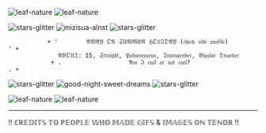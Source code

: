 ![leaf-nature](https://github.com/user-attachments/assets/d5af56e8-5351-4877-95f7-0cdbd3c550ac) ![leaf-nature](https://github.com/user-attachments/assets/d5af56e8-5351-4877-95f7-0cdbd3c550ac)


![stars-glitter](https://github.com/user-attachments/assets/45af82cc-92ca-4882-b354-fbdd5d5eff95) ![mizisua-alnst](https://github.com/user-attachments/assets/115375eb-857b-4cdf-96a0-2cae8886540d) ![stars-glitter](https://github.com/user-attachments/assets/45af82cc-92ca-4882-b354-fbdd5d5eff95)


               + '        𝔄𝔚𝔄𝔜 𝔒𝔑 𝔖𝔘𝔐𝔐𝔈ℜ ℌ𝔒𝔏ℑ𝔇𝔄𝔜 (𝔠𝔥𝔢𝔠𝔨 𝔰𝔦𝔡𝔢 𝔭𝔯𝔬𝔣𝔦𝔩𝔢)          ' + 
                  𝔄𝔅𝔒𝔘𝔗: 15, 𝔖𝔱𝔯𝔞𝔦𝔤𝔥𝔱, 𝔓𝔬𝔩𝔶𝔞𝔪𝔬𝔲𝔯𝔲𝔰, 𝔗𝔯𝔞𝔫𝔰𝔤𝔢𝔫𝔡𝔢𝔯, 𝔅𝔦𝔭𝔬𝔩𝔞𝔯 𝔇𝔦𝔰𝔬𝔯𝔡𝔢𝔯
                + .                   𝔄𝔪 ℑ 𝔠𝔬𝔬𝔩 𝔬𝔯 𝔫𝔬𝔱 𝔠𝔬𝔬𝔩?                    . +

![stars-glitter](https://github.com/user-attachments/assets/45af82cc-92ca-4882-b354-fbdd5d5eff95) ![good-night-sweet-dreams](https://github.com/user-attachments/assets/44e9aada-b1a4-4d01-923a-cec1391eb808) ![stars-glitter](https://github.com/user-attachments/assets/45af82cc-92ca-4882-b354-fbdd5d5eff95)



![leaf-nature](https://github.com/user-attachments/assets/d5af56e8-5351-4877-95f7-0cdbd3c550ac) ![leaf-nature](https://github.com/user-attachments/assets/d5af56e8-5351-4877-95f7-0cdbd3c550ac)


_________________________________________________________________________________________________________________________

‼ ℂℝ𝔼𝔻𝕀𝕋𝕊 𝕋𝕆 ℙ𝔼𝕆ℙ𝕃𝔼 𝕎ℍ𝕆 𝕄𝔸𝔻𝔼 𝔾𝕀𝔽𝕊 & 𝕀𝕄𝔸𝔾𝔼𝕊 𝕆ℕ 𝕋𝔼ℕ𝕆ℝ ‼

<!---
alnstfan/alnstfan is a ✨ special ✨ repository because its `README.md` (this file) appears on your GitHub profile.
You can click the Preview link to take a look at your changes.
--->


